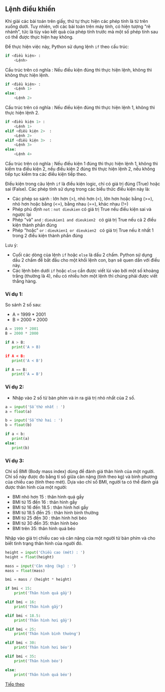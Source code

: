 ## Lệnh điều khiển

Khi giải các bài toán trên giấy, thứ tự thực hiện các phép tính là từ trên xuống dưới. Tuy nhiên, với các bài toán trên máy tính, có hiện tượng "rẽ nhánh", tức là tùy vào kết quả của phép tính trước mà một số phép tính sau có thể được thực hiện hay không.

Để thực hiện việc này, Python sử dụng lệnh ```if``` theo cấu trúc:

```python
if <điều kiện> :
    <Lệnh>
```
Cấu trúc trên có nghĩa : Nếu điều kiện đúng thì thực hiện lệnh, không thì không thực hiện lệnh.

```python
if <điều kiện> :
    <Lệnh 1>
else:
    <Lệnh 2>
```
Cấu trúc trên có nghĩa : Nếu điều kiện đúng thì thực hiện lệnh 1, không thì thực hiện lệnh 2.

```python
if <điều kiện 1> :
    <Lệnh 1>
elif <điều kiện 2>  :
    <Lệnh 2>
elif <điều kiện 3>  :
    <Lệnh 3>
else:
    <Lệnh 4>
```
Cấu trúc trên có nghĩa : Nếu điều kiện 1 đúng thì thực hiện lệnh 1, không thì kiểm tra điều kiện 2, nếu điều kiện 2 đúng thì thực hiện lệnh 2, nếu không tiếp tục kiểm tra các điều kiện tiếp theo.

Điều kiện trong câu lệnh ```if``` là điều kiện logic, chỉ có giá trị đúng (True) hoặc sai (False). Các phép tính sử dụng trong các biểu thức điều kiện này là:
 - Các phép so sánh : lớn hơn (>), nhỏ hơn (<), lớn hơn hoặc bằng (>=), nhỏ hơn hoặc bằng (<=), bằng nhau (==), khác nhau (!=)
 - Phép phủ định ```not``` : ```not dieukien``` có giá trị True nếu điều kiện sai và ngược lại
 - Phép "và" ```and``` : ```dieukien1 and dieukien2 ``` có giá trị True nếu cả 2 điều kiện thành phần đúng
 - Phép "hoặc" ```or``` : ```dieukien1 or dieukien2 ``` có giá trị True nếu ít nhất 1 trong 2 điều kiện thành phần đúng

Lưu ý:
 - Cuối các dòng của lệnh ```if``` hoặc ```else``` là dấu 2 chấm. Python sử dụng dấu 2 chấm để bắt đầu cho một khối lệnh con, bạn sẽ quen dần với điều này.
 - Các lệnh bên dưới ```if``` hoặc ```else``` cần được viết lùi vào bởi một số khoảng trắng (thường là 4), nếu có nhiều hơn một lệnh thì chúng phải được viết thẳng hàng.

### Ví dụ 1:
So sánh 2 số sau:
 - A = 1999 * 2001
 - B = 2000 * 2000

```python
A = 1999 * 2001
B = 2000 * 2000

if A > B:
   print('A > B)

if A < B:
   print('A < B')

if A == B:
   print('A = B')
```

### Ví dụ 2:
- Nhập vào 2 số từ bàn phím và in ra giá trị nhỏ nhất của 2 số.

```python
a = input('Số thứ nhất : ')
a = float(a)

b = input('Số thứ hai : ')
b = float(b)

if a < b:
   print(a)
else:
   print(b)
```

### Ví dụ 3:
Chỉ số BMI (Body mass index) dùng để đánh giá thân hình của một người. Chỉ số này được đo bằng tỉ số giữa cân nặng (tính theo kg) và bình phương của chiều cao (tính theo mét).
Dựa vào chỉ số BMI, người ta có thể đánh giá được thân hình của một người:
 - BMI nhỏ hơn 15 : thân hình quá gầy
 - BMI từ 15 đến 16 : thân hình gầy
 - BMI từ 16 đến 18.5 : thân hình hơi gầy
 - BMI từ 18.5 đến 25 : thân hình bình thường
 - BMI từ 25 đến 30 : thân hình hơi béo
 - BMI từ 30 đến 35: thân hình béo
 - BMI trên 35: thân hình quá béo

Nhập vào giá trị chiều cao và cân nặng của một người từ bàn phím và cho biết tình trạng thân hình của người đó.

```python
height = input('Chiều cao (mét) : ')
height = float(height)

mass = input('Cân nặng (kg) : ')
mass = float(mass)

bmi = mass / (height * height)

if bmi < 15:
    print('Thân hình quá gầy')

elif bmi < 16:
    print('Thân hình gầy')

elif bmi < 18.5:
    print('Thân hình hơi gầy')

elif bmi < 25:
    print('Thân hình bình thường')

elif bmi < 30:
    print('Thân hình hơi béo')

elif bmi < 35:
    print('Thân hình béo')

else:
    print('Thân hình quá béo')
```

[Tiếp theo](Loop.md)


